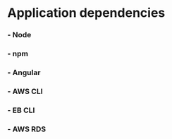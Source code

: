 # Application dependencies

### - Node
### - npm
### - Angular
### - AWS CLI
### - EB CLI
### - AWS RDS